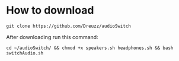 # How to download

```
git clone https://github.com/Dreuzz/audioSwitch
```

After downloading run this command:

```
cd ~/audioSwitch/ && chmod +x speakers.sh headphones.sh && bash switchAudio.sh
```

